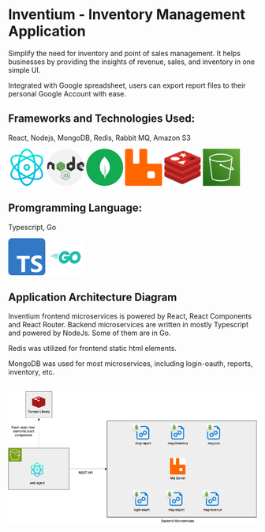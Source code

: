 # Inventium - Inventory Management Application

Simplify the need for inventory and point of sales management. It helps businesses by providing the insights of revenue, sales, and inventory in one simple UI.

Integrated with Google spreadsheet, users can export report files to their personal Google Account with ease.

<h2>Frameworks and Technologies Used:</h2> 

<p>React, Nodejs, MongoDB, Redis, Rabbit MQ, Amazon S3</p>
<div>
  <img src="react.png" style="width:75px; height:75px" alt="react">
  <img src="nodejs.png" style="width:75px; height:75px" alt="nodejs">
  <img src="mongodb.png" style="width:75px; height:75px" alt="mongo">
  <img src="rabbitmq.png" style="width:75px; height:75px" alt="mq">
  <img src="redis.png" style="width:75px; height:75px" alt="redis">
  <img src="s3.jpeg" style="width:75px; height:75px" alt="s3">
</div>


<h2>Promgramming Language:</h2> 

<p>Typescript, Go </p>
<div>
  <img src="typescript.png" style="width:75px; height:75px" alt="ts">
  <img src="go.png" style="width:75px; height:75px" alt="go">
</div>


<h2>Application Architecture Diagram</h2>

<p>Inventium frontend microservices is powered by React, React Components and React Router. Backend microservices are written in mostly Typescript and powered by NodeJs. Some of them are in Go.</p>

<p>Redis was utilized for frontend static html elements.</p>
<p>MongoDB was used for most microservices, including login-oauth, reports, inventory, etc.</p>
</br>
<img src="inventium.drawio.png" alt="diagram">
